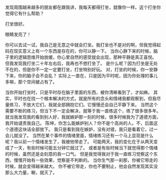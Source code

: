 发现周围越来越多的朋友都在跟我讲，我每天都得打坐，就像你一样。这个打坐你觉得它有什么帮助？

打坐很好。

眼睛发亮了！

你可以去试一试，我自己是无意之中就会打坐。我打坐也不是对的啊，但我觉得起码在现实意义上有一个东西是存在的，你可以静一下。
当你心静下来的时候，脑子里的逻辑思维开始放缓，你心里自然的感受就会出现，那种平静是真正喜悦。
但我发现我打坐二十年左右后，我再也不想打坐了。
是什么呢？因为打坐是无处不在的，但是你不一定一定要打坐，打坐特别好玩。
对，打坐的时候，你一安静下来，你的脑子会不会乱？
实际上一直在，只是因为平时呢，因为你处理的事儿多嘛，那个空间被占有了。

当你开始打坐时，只是平时存在脑子里面的东西，被你清晰看到了，才如麻。
其实，平时也在找一个根本解决的方式，就是所有的念头和情绪我都观察到，但我尽量练习，不放大它们，我就全部拥抱它们。它慢慢还会自己平静下来。
当然这个需要不断的练习，但当下不一定会解决，就等于我一直练这个，练了很多很多年。
就当我发现我的看到别人好，我就嫉妒那一刻的时候，很多时候我为了道德方面，我开始谴责我自己。
陈坤，你怎么能嫉妒别人？你不是个高尚的人。不，后面这个道德这块话全部放下。
我只是看到我在嫉妒，没有对错，我只是看着它，过一会儿就没了。
当然在某个事件的情绪里面，情绪练习还有一个马上显现是什么呢？我以前一个情绪发生了，我被他带走了。
可能两天，我的变化在于从两天变成了一天，有些时候可能五分钟它就过了。
或者是有些时候当下就觉得那个情绪的时候，虽然还是会刻意的吞一口气。
但是我觉得我对于我一直练习觉察这个东西，慢慢开始有一些效果，觉察是不判断的。
当你生气那一刹那，你被它带走的时候，就会变得越来越大。
你不被它带走，你也不要制止，他会自然发现其实没那么大力量，唰，就灭了。